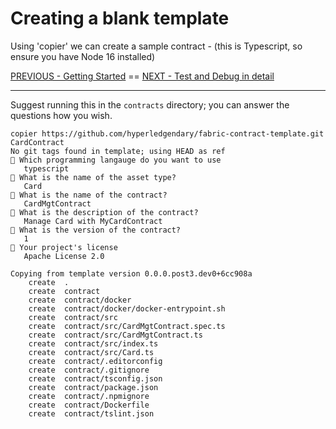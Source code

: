 # Creating a blank template

Using 'copier' we can create a sample contract - (this is Typescript, so ensure you have Node 16 installed)

[PREVIOUS - Getting Started](./01-Getting-Started.md) == [NEXT - Test and Debug in detail](./03-Test-And-Debug.md)

--- 

Suggest running this in the `contracts` directory; you can answer the questions how you wish.



```
copier https://github.com/hyperledgendary/fabric-contract-template.git CardContract
No git tags found in template; using HEAD as ref
🎤 Which programming langauge do you want to use
   typescript
🎤 What is the name of the asset type?
   Card
🎤 What is the name of the contract?
   CardMgtContract
🎤 What is the description of the contract?
   Manage Card with MyCardContract
🎤 What is the version of the contract?
   1
🎤 Your project's license
   Apache License 2.0

Copying from template version 0.0.0.post3.dev0+6cc908a
    create  .
    create  contract
    create  contract/docker
    create  contract/docker/docker-entrypoint.sh
    create  contract/src
    create  contract/src/CardMgtContract.spec.ts
    create  contract/src/CardMgtContract.ts
    create  contract/src/index.ts
    create  contract/src/Card.ts
    create  contract/.editorconfig
    create  contract/.gitignore
    create  contract/tsconfig.json
    create  contract/package.json
    create  contract/.npmignore
    create  contract/Dockerfile
    create  contract/tslint.json
```
